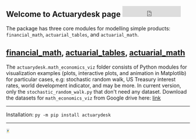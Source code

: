## Welcome to Actuarydesk page <iframe src="https://ghbtns.com/github-btn.html?user=anbarief&repo=actuarydesk&type=star&count=true&size=large" frameborder="0" scrolling="0" width="160px" height="30px"></iframe>  

The package has three core modules for modelling simple products: `financial_math`, `actuarial_tables`, and `actuarial_math`.

## <a href="https://anbarief.github.io/actuarydesk/financial_math">financial_math</a>, <a href="https://anbarief.github.io/actuarydesk/actuarial_tables">actuarial_tables</a>, <a href="https://anbarief.github.io/actuarydesk/actuarial_math">actuarial_math</a>

The `actuarydesk.math_economics_viz` folder consists of Python modules for visualization examples  (plots, interactive plots, and animation in Matplotlib) for particular cases, e.g: stochastic random walk, US Treasury interest rates, world development indicator, and may be more. In current version, only the `stochastic_random_walk.py` that don't need any dataset. Download the datasets for `math_economics_viz` from Google drive here: <a href="https://drive.google.com/drive/folders/1n8XRWpmX1tOz1Uu1PaT9gXv9Feu4-k5i?usp=sharing" target="_blank">link</a>

---

Installation: `py -m pip install actuarydesk`

---

<img src="https://github.com/anbarief/actuarydesk/blob/gh-pages/python_powered.png" width="10">

 
